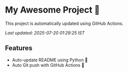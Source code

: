 # My Awesome Project 🚀

This project is automatically updated using GitHub Actions.

_Last updated: 2025-07-20 01:29:25 IST_

## Features
- Auto-update README using Python 🐍
- Auto Git push with GitHub Actions 🤖
